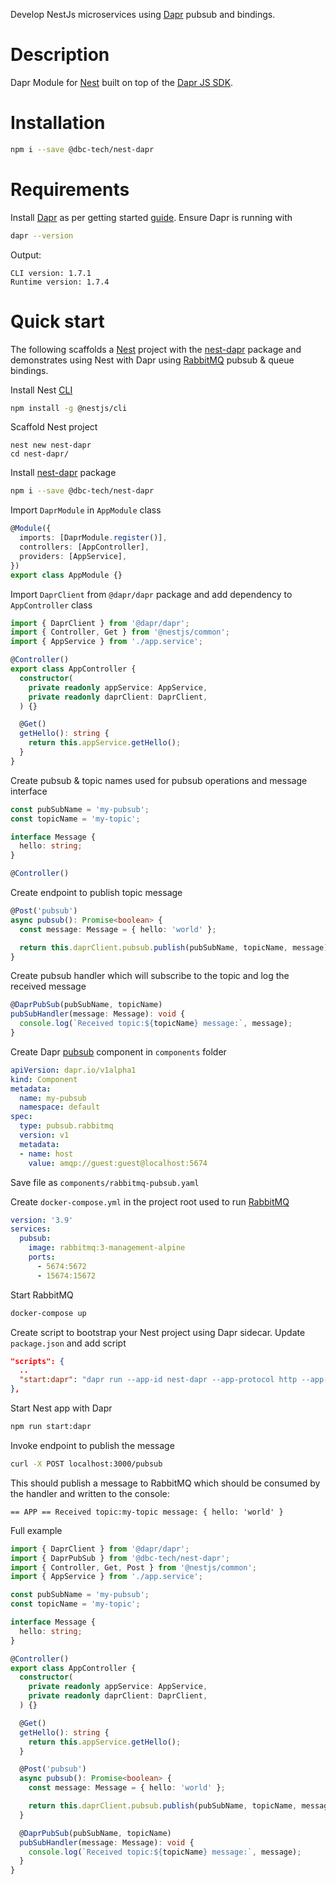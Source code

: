 Develop NestJs microservices using [Dapr](https://dapr.io/) pubsub and bindings.

# Description

Dapr Module for [Nest](https://github.com/nestjs/nest) built on top of the [Dapr JS SDK](https://github.com/dapr/js-sdk).

# Installation

```bash
npm i --save @dbc-tech/nest-dapr
```

# Requirements

Install [Dapr](https://dapr.io/) as per getting started [guide](https://docs.dapr.io/getting-started/). Ensure Dapr is running with

```bash
dapr --version
```

Output:

```
CLI version: 1.7.1
Runtime version: 1.7.4
```

# Quick start

The following scaffolds a [Nest](https://github.com/nestjs/nest) project with the [nest-dapr](https://www.npmjs.com/package/@dbc-tech/nest-dapr) package and demonstrates using Nest with Dapr using [RabbitMQ](https://www.rabbitmq.com/) pubsub & queue bindings.

Install Nest [CLI](https://docs.nestjs.com/cli/overview)

```bash
npm install -g @nestjs/cli
```

Scaffold Nest project

```
nest new nest-dapr
cd nest-dapr/
```

Install [nest-dapr](https://www.npmjs.com/package/@dbc-tech/nest-dapr) package

```bash
npm i --save @dbc-tech/nest-dapr
```

Import `DaprModule` in `AppModule` class

```typescript
@Module({
  imports: [DaprModule.register()],
  controllers: [AppController],
  providers: [AppService],
})
export class AppModule {}
```

Import `DaprClient` from `@dapr/dapr` package and add dependency to `AppController` class

```typescript
import { DaprClient } from '@dapr/dapr';
import { Controller, Get } from '@nestjs/common';
import { AppService } from './app.service';

@Controller()
export class AppController {
  constructor(
    private readonly appService: AppService,
    private readonly daprClient: DaprClient,
  ) {}

  @Get()
  getHello(): string {
    return this.appService.getHello();
  }
}
```

Create pubsub & topic names used for pubsub operations and message interface

```typescript
const pubSubName = 'my-pubsub';
const topicName = 'my-topic';

interface Message {
  hello: string;
}

@Controller()
```

Create endpoint to publish topic message

```typescript
@Post('pubsub')
async pubsub(): Promise<boolean> {
  const message: Message = { hello: 'world' };

  return this.daprClient.pubsub.publish(pubSubName, topicName, message);
}
```

Create pubsub handler which will subscribe to the topic and log the received message

```typescript
@DaprPubSub(pubSubName, topicName)
pubSubHandler(message: Message): void {
  console.log(`Received topic:${topicName} message:`, message);
}
```

Create Dapr [pubsub](https://docs.dapr.io/developing-applications/building-blocks/pubsub/) component in `components` folder

```yaml
apiVersion: dapr.io/v1alpha1
kind: Component
metadata:
  name: my-pubsub
  namespace: default
spec:
  type: pubsub.rabbitmq
  version: v1
  metadata:
  - name: host
    value: amqp://guest:guest@localhost:5674
```
Save file as `components/rabbitmq-pubsub.yaml`

Create `docker-compose.yml` in the project root used to run [RabbitMQ](https://www.rabbitmq.com/)

```yaml
version: '3.9'
services:
  pubsub:
    image: rabbitmq:3-management-alpine
    ports:
      - 5674:5672
      - 15674:15672
```

Start RabbitMQ

```bash
docker-compose up
```

Create script to bootstrap your Nest project using Dapr sidecar. Update `package.json` and add script

```json
"scripts": {
  ..
  "start:dapr": "dapr run --app-id nest-dapr --app-protocol http --app-port 50001 --dapr-http-port 50000 --components-path ./components npm run start"
},
```

Start Nest app with Dapr

```bash
npm run start:dapr
```

Invoke endpoint to publish the message

```bash
curl -X POST localhost:3000/pubsub
```

This should publish a message to RabbitMQ which should be consumed by the handler and written to the console:

```
== APP == Received topic:my-topic message: { hello: 'world' }
```

Full example

```typescript
import { DaprClient } from '@dapr/dapr';
import { DaprPubSub } from '@dbc-tech/nest-dapr';
import { Controller, Get, Post } from '@nestjs/common';
import { AppService } from './app.service';

const pubSubName = 'my-pubsub';
const topicName = 'my-topic';

interface Message {
  hello: string;
}

@Controller()
export class AppController {
  constructor(
    private readonly appService: AppService,
    private readonly daprClient: DaprClient,
  ) {}

  @Get()
  getHello(): string {
    return this.appService.getHello();
  }

  @Post('pubsub')
  async pubsub(): Promise<boolean> {
    const message: Message = { hello: 'world' };

    return this.daprClient.pubsub.publish(pubSubName, topicName, message);
  }

  @DaprPubSub(pubSubName, topicName)
  pubSubHandler(message: Message): void {
    console.log(`Received topic:${topicName} message:`, message);
  }
}
```